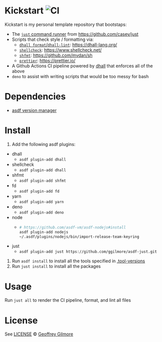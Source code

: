 # Kickstart ![CI](https://github.com/ggilmore/kickstart/workflows/CI/badge.svg)

Kickstart is my personal template repository that bootstaps:

- The [`just` command runner](https://github.com/casey/just) from https://github.com/casey/just
- Scripts that check style / formatting via:
  - [`dhall format`/`dhall-lint`](https://dhall-lang.org/): https://dhall-lang.org/
  - [`shellcheck`](https://www.shellcheck.net/): https://www.shellcheck.net/
  - [`shfmt`](https://github.com/mvdan/sh): https://github.com/mvdan/sh
  - [`prettier`](https://prettier.io/): https://prettier.io/
- A Github Actions CI pipeline powered by [dhall](https://dhall-lang.org/) that enforces all of the above
- `deno` to assist with writing scripts that would be too messy for bash

# Dependencies

- [asdf version manager](https://asdf-vm.com/#/core-manage-asdf-vm?id=install)

# Install

1. Add the following asdf plugins:

- dhall
  - `asdf plugin-add dhall`
- shellcheck
  - `asdf plugin-add dhall`
- shfmt
  - `asdf plugin-add shfmt`
- fd
  - `asdf plugin-add fd`
- yarn
  - `asdf plugin-add yarn`
- deno
  - `asdf plugin-add deno`
- node
  - ```bash
    # https://github.com/asdf-vm/asdf-nodejs#install
    asdf plugin-add nodejs
    ~/.asdf/plugins/nodejs/bin/import-release-team-keyring
    ```
- just
  - `asdf plugin-add just https://github.com/ggilmore/asdf-just.git`

1. Run `asdf install` to install all the tools specified in [.tool-versions](./.tool-versions)
1. Run `just install` to install all the packages

# Usage

Run `just all` to render the CI pipeline, format, and lint all files

# License

See [LICENSE](LICENSE) © [Geoffrey Gilmore](https://github.com/ggilmore/)
